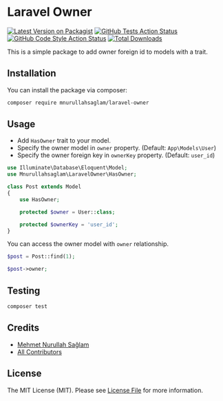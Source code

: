 # Laravel Owner

[![Latest Version on Packagist](https://img.shields.io/packagist/v/mnurullahsaglam/laravel-owner.svg?style=flat-square)](https://packagist.org/packages/mnurullahsaglam/laravel-owner)
[![GitHub Tests Action Status](https://img.shields.io/github/actions/workflow/status/mnurullahsaglam/laravel-owner/run-tests.yml?branch=main&label=tests&style=flat-square)](https://github.com/mnurullahsaglam/laravel-owner/actions?query=workflow%3Arun-tests+branch%3Amain)
[![GitHub Code Style Action Status](https://img.shields.io/github/actions/workflow/status/mnurullahsaglam/laravel-owner/fix-php-code-style-issues.yml?branch=main&label=code%20style&style=flat-square)](https://github.com/mnurullahsaglam/laravel-owner/actions?query=workflow%3A"Fix+PHP+code+style+issues"+branch%3Amain)
[![Total Downloads](https://img.shields.io/packagist/dt/mnurullahsaglam/laravel-owner.svg?style=flat-square)](https://packagist.org/packages/mnurullahsaglam/laravel-owner)

This is a simple package to add owner foreign id to models with a trait.

## Installation

You can install the package via composer:

```bash
composer require mnurullahsaglam/laravel-owner
```

## Usage

- Add `HasOwner` trait to your model.
- Specify the owner model in `owner` property. (Default: `App\Models\User`)
- Specify the owner foreign key in `ownerKey` property. (Default: `user_id`)

```php
use Illuminate\Database\Eloquent\Model;
use Mnurullahsaglam\LaravelOwner\HasOwner;

class Post extends Model
{
    use HasOwner;

    protected $owner = User::class;

    protected $ownerKey = 'user_id';
}
```

You can access the owner model with `owner` relationship.

```php
$post = Post::find(1);

$post->owner;
```

## Testing

```bash
composer test
```

## Credits

- [Mehmet Nurullah Sağlam](https://github.com/mnurullahsaglam)
- [All Contributors](../../contributors)

## License

The MIT License (MIT). Please see [License File](LICENSE.md) for more information.
